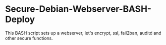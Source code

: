# Secure-Debian-Webserver-BASH-Deploy
This BASH script sets up a webserver, let's encrypt, ssl, fail2ban, auditd and other secure functions.
